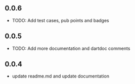 ## 0.0.6

* TODO: Add test cases, pub points and badges

## 0.0.5

* TODO: Add more documentation and dartdoc comments

## 0.0.4

* update readme.md and update documentation
